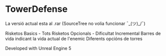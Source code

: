 # TowerDefense

La versió actual esta al .rar (SourceTree no volia funcionar ¯\_(ツ)_/¯)

Risketos Basics - Tots
Risketos Opcionals - 
  Dificultat Incremental 
  Barres de vida indicant la vida actual de l'enemic
  Diferents opcións de torres

Developed with Unreal Engine 5
